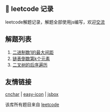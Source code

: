 ## 💪 leetcode 记录

leetcode解题记录，解题全部使用js编写，欢迎[交流](https://github.com/theajack/leetcode/issues/new)

## 解题列表

1. [二进制数1的最大间距](binary-gap.md)
2. [链表倒数第k个元素](list-last-k.md)
3. [二叉树的后序遍历](binary-tree-postorder-traversal.md)

## 友情链接

[cnchar](https://www.github.com/theajack/cnchar) | [easy-icon](https://www.github.com/theajack/easy-icon) | [jsbox](https://www.github.com/theajack/jsbox)

该库所有题目来自 [leetcode](https://leetcode-cn.com/)
